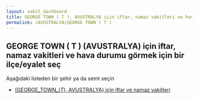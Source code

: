 ```yaml
---
layout: vakit_dashboard
title: GEORGE TOWN ( T ), AVUSTRALYA için iftar, namaz vakitleri ve hava durumu - ilçe/eyalet seç
permalink: /AVUSTRALYA/GEORGE TOWN ( T )
---
```


## GEORGE TOWN ( T ) (AVUSTRALYA) için iftar, namaz vakitleri ve hava durumu  görmek için bir ilçe/eyalet seç

Aşağıdaki listeden bir şehir ya da semt seçin

* [ (GEORGE_TOWN_(_T_), AVUSTRALYA) için iftar ve namaz vakitleri](/AVUSTRALYA/GEORGE_TOWN_(_T_)/)

<script type="text/javascript">
  var GLOBAL_COUNTRY = 'AVUSTRALYA';
  var GLOBAL_CITY = 'GEORGE TOWN ( T )';
  var GLOBAL_STATE = 'GEORGE TOWN ( T )';
</script>
